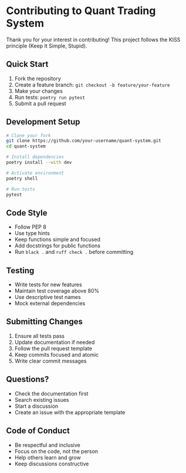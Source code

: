 # Contributing to Quant Trading System

Thank you for your interest in contributing! This project follows the KISS principle (Keep It Simple, Stupid).

## Quick Start

1. Fork the repository
2. Create a feature branch: `git checkout -b feature/your-feature`
3. Make your changes
4. Run tests: `poetry run pytest`
5. Submit a pull request

## Development Setup

```bash
# Clone your fork
git clone https://github.com/your-username/quant-system.git
cd quant-system

# Install dependencies
poetry install --with dev

# Activate environment
poetry shell

# Run tests
pytest
```

## Code Style

- Follow PEP 8
- Use type hints
- Keep functions simple and focused
- Add docstrings for public functions
- Run `black .` and `ruff check .` before committing

## Testing

- Write tests for new features
- Maintain test coverage above 80%
- Use descriptive test names
- Mock external dependencies

## Submitting Changes

1. Ensure all tests pass
2. Update documentation if needed
3. Follow the pull request template
4. Keep commits focused and atomic
5. Write clear commit messages

## Questions?

- Check the documentation first
- Search existing issues
- Start a discussion
- Create an issue with the appropriate template

## Code of Conduct

- Be respectful and inclusive
- Focus on the code, not the person
- Help others learn and grow
- Keep discussions constructive
